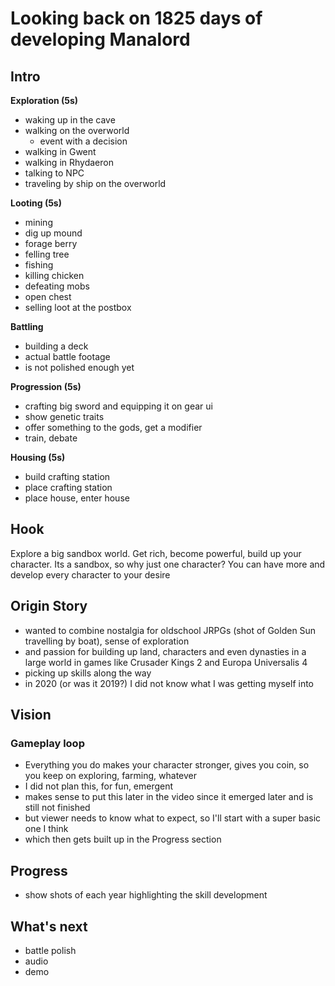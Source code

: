 # Looking back on 1825 days of developing Manalord
## Intro
**Exploration (5s)**
- waking up in the cave
- walking on the overworld
  - event with a decision
- walking in Gwent
- walking in Rhydaeron
- talking to NPC
- traveling by ship on the overworld

**Looting (5s)**
- mining
- dig up mound
- forage berry
- felling tree
- fishing
- killing chicken
- defeating mobs
- open chest
- selling loot at the postbox

**Battling**
- building a deck
- actual battle footage
- is not polished enough yet

**Progression (5s)**
- crafting big sword and equipping it on gear ui
- show genetic traits
- offer something to the gods, get a modifier
- train, debate

**Housing (5s)**
- build crafting station
- place crafting station
- place house, enter house

## Hook
Explore a big sandbox world. Get rich, become powerful, build up your character. Its a sandbox, so why just one character? You can have more and develop every character to your desire

## Origin Story
- wanted to combine nostalgia for oldschool JRPGs (shot of Golden Sun travelling by boat), sense of exploration
- and passion for building up land, characters and even dynasties in a large world in games like Crusader Kings 2 and Europa Universalis 4
- picking up skills along the way
- in 2020 (or was it 2019?) I did not know what I was getting myself into

## Vision
### Gameplay loop
- Everything you do makes your character stronger, gives you coin, so you keep on exploring, farming, whatever
- I did not plan this, for fun, emergent
- makes sense to put this later in the video since it emerged later and is still not finished
- but viewer needs to know what to expect, so I'll start with a super basic one I think
- which then gets built up in the Progress section

## Progress
- show shots of each year highlighting the skill development

## What's next
- battle polish
- audio
- demo